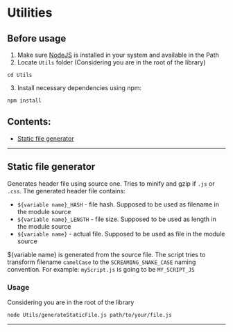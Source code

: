# Utilities

## Before usage

1. Make sure [NodeJS](https://nodejs.org) is installed in your system and available in the Path
2. Locate `Utils` folder (Considering you are in the root of the library)

```
cd Utils
```

3. Install necessary dependencies using npm:

```
npm install
```

## Contents:

- [Static file generator](#static-file-generator)

---

## Static file generator

Generates header file using source one. Tries to minify and gzip if `.js` or `.css`.
The generated header file contains:

- `${variable name}_HASH` - file hash. Supposed to be used as filename in the module source
- `${variable name}_LENGTH` - file size. Supposed to be used as length in the module source
- `${variable name}` - actual file. Supposed to be used as file in the module source

${variable name} is generated from the source file. The script tries to transform filename `camelCase` to the `SCREAMING_SNAKE_CASE` naming convention. For example: `myScript.js` is going to be `MY_SCRIPT_JS`

### Usage

Considering you are in the root of the library

```
node Utils/generateStaticFile.js path/to/your/file.js
```

---
